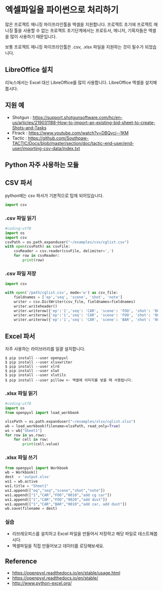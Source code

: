 # 엑셀파일을 파이썬으로 처리하기
많은 프로젝트 매니징 파이프라인툴을 엑셀을 지원합니다.
프로젝트 초기에 프로젝트 매니징 툴을 사용할 수 없는 프로젝트 초기단계에서는 프로듀서, 메니저, 기획자들은 엑셀을 많이 사용하기 때문입니다.

보통 프로젝트 매니징 파이프라인툴은 .csv, .xlsx 파일을 지원하는 것이 필수가 되었습니다.

## LibreOffice 설치
리눅스에서는 Excel 대신 LibreOffice를 많이 사용합니다.
LibreOffice 엑셀을 설치해봅시다.

## 지원 예
- Shotgun : https://support.shotgunsoftware.com/hc/en-us/articles/219031188-How-to-import-an-existing-bid-sheet-to-create-Shots-and-Tasks
- Ftrack : https://www.youtube.com/watch?v=DBQvcj--1KM
- Tactic : https://github.com/Southpaw-TACTIC/Docs/blob/master/section/doc/tactic-end-user/end-user/importing-csv-data/index.txt

## Python 자주 사용하는 모듈

## CSV 파서
python에는 csv 파서가 기본적으로 탑제 되어있습니다.

```python
import csv
```

### .csv 파일 읽기

```python
#coding:utf8
import os
import csv
csvPath = os.path.expanduser("~/examples/csv/cglist.csv")
with open(csvPath) as csvFile:
    csvReader = csv.reader(csvFile, delimiter=',')
    for row in csvReader:
        print(row)
```

### .csv 파일 저장

```python
import csv

with open('/path/cglist.csv', mode='w') as csv_file:
    fieldnames = ['ep','seq', 'scene', 'shot', 'note']
    writer = csv.DictWriter(csv_file, fieldnames=fieldnames)
    writer.writeheader()
    writer.writerow({'ep':'1','seq': 'CAR', 'scene': 'FOO', 'shot': '0010', 'note': 'cg car'})
    writer.writerow({'ep':'1','seq': 'CAR', 'scene': 'FOO', 'shot': '0020', 'note': 'add dust'})
    writer.writerow({'ep':'1','seq': 'CAR', 'scene': 'BAR', 'shot': '0010', 'note': 'cg car, add dust'})
```

## Excel 파서

자주 사용하는 라이브러리를 일괄 설치합니다.
```
$ pip install --user openpyxl
$ pip install --user xlsxwriter
$ pip install --user xlrd
$ pip install --user xlwt
$ pip install --user xlutils
$ pip install --user pillow <- 엑셀에 이미지를 넣을 때 사용됩니다.
```


### .xlsx 파일 읽기

```python
#coding:utf8
import os
from openpyxl import load_workbook

xlsxPath = os.path.expanduser("~/examples/xlsx/cglist.xlsx")
wb = load_workbook(filename=xlsxPath, read_only=True)
ws = wb["Sheet1"]
for row in ws.rows:
    for cell in row:
        print(cell.value)
```

### .xlsx 파일 쓰기

```python
from openpyxl import Workbook
wb = Workbook()
dest  = 'output.xlsx'
ws1 = wb.active
ws1.title = "Sheet1"
ws1.append(["eq","seq","scene","shot","note"])
ws1.append(["1","CAR","FOO","0010","add cg car"])
ws1.append(["1","CAR","FOO","0020","add dust"])
ws1.append(["1","CAR","BAR","0010","add car, add dust"])
wb.save(filename = dest)
```

### 실습
- 리브레오피스를 설치하고 Excel 파일을 만들어서 저장하고 해당 파일로 테스트해봅시다.
- 엑셀파일을 직접 만들어보고 데이터를 로딩해보세요.

## Reference
- https://openpyxl.readthedocs.io/en/stable/usage.html
- https://openpyxl.readthedocs.io/en/stable/
- http://www.python-excel.org/
